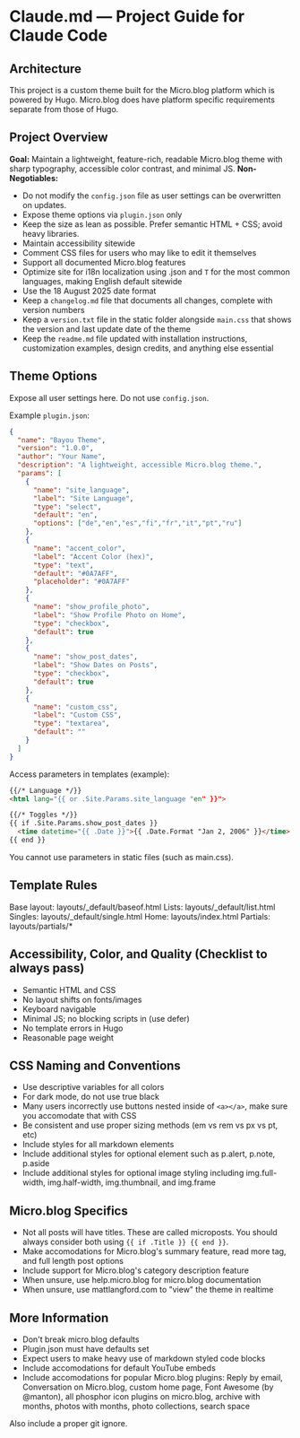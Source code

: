 # Claude.md — Project Guide for Claude Code

## Architecture
This project is a custom theme built for the Micro.blog platform which is powered by Hugo. Micro.blog does have platform specific requirements separate from those of Hugo. 

## Project Overview
**Goal:** Maintain a lightweight, feature-rich, readable Micro.blog theme with sharp typography, accessible color contrast, and minimal JS.
**Non-Negotiables:**
- Do not modify the `config.json` file as user settings can be overwritten on updates.
- Expose theme options via `plugin.json` only
- Keep the size as lean as possible. Prefer semantic HTML + CSS; avoid heavy libraries.
- Maintain accessibility sitewide
- Comment CSS files for users who may like to edit it themselves
- Support all documented Micro.blog features
- Optimize site for i18n localization using .json and `T` for the most common languages, making English default sitewide
- Use the 18 August 2025 date format
- Keep a `changelog.md` file that documents all changes, complete with version numbers
- Keep a `version.txt` file in the static folder alongside `main.css` that shows the version and last update date of the theme
- Keep the `readme.md` file updated with installation instructions, customization examples, design credits, and anything else essential

## Theme Options
Expose all user settings here. Do not use `config.json`.

Example `plugin.json`:

```json
{
  "name": "Bayou Theme",
  "version": "1.0.0",
  "author": "Your Name",
  "description": "A lightweight, accessible Micro.blog theme.",
  "params": [
	{
	  "name": "site_language",
	  "label": "Site Language",
	  "type": "select",
	  "default": "en",
	  "options": ["de","en","es","fi","fr","it","pt","ru"]
	},
	{
	  "name": "accent_color",
	  "label": "Accent Color (hex)",
	  "type": "text",
	  "default": "#0A7AFF",
	  "placeholder": "#0A7AFF"
	},
	{
	  "name": "show_profile_photo",
	  "label": "Show Profile Photo on Home",
	  "type": "checkbox",
	  "default": true
	},
	{
	  "name": "show_post_dates",
	  "label": "Show Dates on Posts",
	  "type": "checkbox",
	  "default": true
	},
	{
	  "name": "custom_css",
	  "label": "Custom CSS",
	  "type": "textarea",
	  "default": ""
	}
  ]
}
```

Access parameters in templates (example):

```html
{{/* Language */}}
<html lang="{{ or .Site.Params.site_language "en" }}">

{{/* Toggles */}}
{{ if .Site.Params.show_post_dates }}
  <time datetime="{{ .Date }}">{{ .Date.Format "Jan 2, 2006" }}</time>
{{ end }}
```

You cannot use parameters in static files (such as main.css).

## Template Rules
Base layout: layouts/_default/baseof.html
Lists: layouts/_default/list.html
Singles: layouts/_default/single.html
Home: layouts/index.html
Partials: layouts/partials/*

## Accessibility, Color, and Quality (Checklist to always pass)
- Semantic HTML and CSS
- No layout shifts on fonts/images
- Keyboard navigable
- Minimal JS; no blocking scripts in <head> (use defer)
- No template errors in Hugo
- Reasonable page weight

## CSS Naming and Conventions
- Use descriptive variables for all colors
- For dark mode, do not use true black
- Many users incorrectly use buttons nested inside of `<a></a>`, make sure you accomodate that with CSS
- Be consistent and use proper sizing methods (em vs rem vs px vs pt, etc)
- Include styles for all markdown elements
- Include additional styles for optional element such as p.alert, p.note, p.aside
- Include additional styles for optional image styling including img.full-width, img.half-width, img.thumbnail, and img.frame

## Micro.blog Specifics
- Not all posts will have titles. These are called microposts. You should always consider both using `{{ if .Title }} {{ end }}`.
- Make accomodations for Micro.blog's summary feature, read more tag, and full length post options
- Include support for Micro.blog's category description feature
- When unsure, use help.micro.blog for micro.blog documentation
- When unsure, use mattlangford.com to "view" the theme in realtime

## More Information
- Don't break micro.blog defaults
- Plugin.json must have defaults set
- Expect users to make heavy use of markdown styled code blocks
- Include accomodations for default YouTube embeds
- Include accomodations for popular Micro.blog plugins: Reply by email, Conversation on Micro.blog, custom home page, Font Awesome (by @manton), all phosphor icon plugins on micro.blog, archive with months, photos with months, photo collections, search space

Also include a proper git ignore.